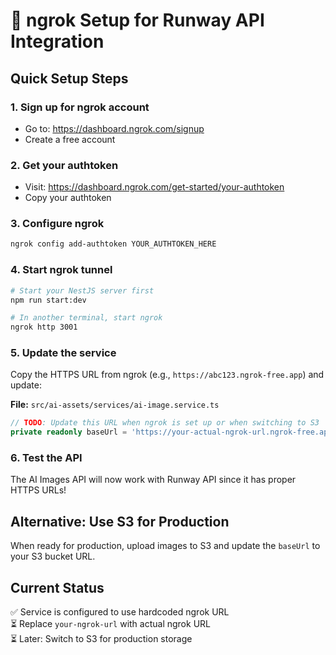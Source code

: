 # 🚀 ngrok Setup for Runway API Integration

## Quick Setup Steps

### 1. Sign up for ngrok account
- Go to: https://dashboard.ngrok.com/signup
- Create a free account

### 2. Get your authtoken
- Visit: https://dashboard.ngrok.com/get-started/your-authtoken
- Copy your authtoken

### 3. Configure ngrok
```bash
ngrok config add-authtoken YOUR_AUTHTOKEN_HERE
```

### 4. Start ngrok tunnel
```bash
# Start your NestJS server first
npm run start:dev

# In another terminal, start ngrok
ngrok http 3001
```

### 5. Update the service
Copy the HTTPS URL from ngrok (e.g., `https://abc123.ngrok-free.app`) and update:

**File:** `src/ai-assets/services/ai-image.service.ts`
```typescript
// TODO: Update this URL when ngrok is set up or when switching to S3
private readonly baseUrl = 'https://your-actual-ngrok-url.ngrok-free.app';
```

### 6. Test the API
The AI Images API will now work with Runway API since it has proper HTTPS URLs!

## Alternative: Use S3 for Production
When ready for production, upload images to S3 and update the `baseUrl` to your S3 bucket URL.

## Current Status
✅ Service is configured to use hardcoded ngrok URL  
⏳ Replace `your-ngrok-url` with actual ngrok URL  
⏳ Later: Switch to S3 for production storage 
